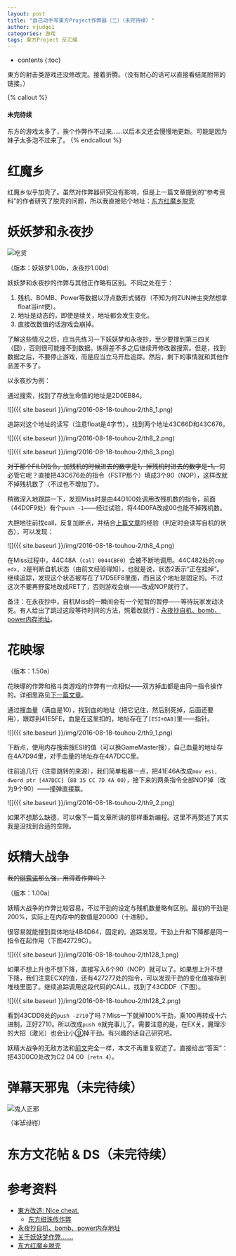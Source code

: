 ```yaml
---
layout: post
title: "自己动手写東方Project作弊器（二）（未完待续）"
author: vjudge1
categories: 游戏
tags: 東方Project 反汇编
---
```

* contents
{:toc}

東方的射击类游戏还没修改完。接着折腾。（没有耐心的话可以直接看结尾附带的链接。）




{% callout %}
#### 未完待续

东方的游戏太多了，挨个作弊作不过来……以后本文还会慢慢地更新。<span class="blackout">可能是因为妹子太多泡不过来了。</span>
{% endcallout %}

# 红魔乡

红魔乡似乎加壳了。虽然对作弊器研究没有影响，但是上一篇文章提到的“参考资料”的作者研究了脱壳的问题，所以我直接贴个地址：[东方红魔乡脱壳](http://tieba.baidu.com/p/3730028296)

# 妖妖梦和永夜抄
![吃货](https://static.mengniang.org/common/2/29/Th135Youmu%26Yuyuko.gif)

（版本：妖妖梦1.00b，永夜抄1.00d）

妖妖梦和永夜抄的作弊与其他正作略有区别。不同之处在于：

1. 残机、BOMB、Power等数据以浮点数形式储存（不知为何ZUN神主突然想拿float当int使）。
2. 地址是动态的，即使是续关，地址都会发生变化。
3. 直接改数值的话游戏会崩掉。

了解这些情况之后，应当先练习一下妖妖梦和永夜抄，至少要撑到第三四关（囧），否则很可能搜不到数据。练得差不多之后继续开修改器搜索。但是，找到数据之后，不要停止游戏，而是应当立马开启追踪。然后，剩下的事情就和其他作品差不多了。

以永夜抄为例：

通过搜索，找到了存放生命值的地址是2D0EB84。

![]({{ site.baseurl }}/img/2016-08-18-touhou-2/th8_1.png)

追踪对这个地址的读写（注意float是4字节），找到两个地址43C66D和43C676。

![]({{ site.baseurl }}/img/2016-08-18-touhou-2/th8_2.png)

![]({{ site.baseurl }}/img/2016-08-18-touhou-2/th8_3.png)

<del>对于那个FILD指令，加残机的时候进去的数字是1，掉残机时进去的数字是-1。</del>何必管它呢？直接把43C676处的指令（FSTP那个）填成3个90（NOP），这样改就不掉残机数了（不过也不增加了）。

稍微深入地跟踪一下，发现Miss时是由44D100处调用改残机数的指令，前面（44D0F9处）有个`push -1`——经过试验，将44D0FA改成00也能不掉残机数。

大胆地往前找call，反复加断点，并结合[上篇文章]({{site.baseurl}}/2016/08/12/touhou-cheater.html)的经验（判定时会读写自机的状态），可以发现：

![]({{ site.baseurl }}/img/2016-08-18-touhou-2/th8_4.png)

在Miss过程中，44C48A（`call 0044CBF0`）会被不断地调用。44C482处的`cmp edx, 2`是判断自机状态（由前文经验得知），也就是说，状态2表示“正在挂掉”。继续追踪，发现这个状态被写在了17D5EF8里面，而且这个地址是固定的。不过这次不要再野蛮地改成RET了，否则游戏会崩——改成NOP就行了。

备注：在永夜抄中，自机Miss的一瞬间会有一个短暂的暂停——等待玩家发动决死。有人给出了跳过这段等待时间的方法，照着改就行：[永夜抄自机、bomb、power内存地址](http://tieba.baidu.com/p/1271755034)。

# 花映塚
（版本：1.50a）

花映塚的作弊和格斗类游戏的作弊有一点相似——双方掉血都是由同一指令操作的。详细思路见[下一篇文章]({{site.baseurl}}/2016/08/20/touhou-cheater-3.html)。

通过搜血量（满血是10），找到血的地址（把它记住，然后别死掉，后面还要用），跟踪到41E5FE，血是在这里扣的，地址存在了`[ESI+0A8]`里——指针。

![]({{ site.baseurl }}/img/2016-08-18-touhou-2/th9_1.png)

下断点，使用内存搜索搜ESI的值（可以换GameMaster搜），自己血量的地址存在4A7D94里，对手血量的地址存在4A7DCC里。

往前追几行（注意跳转的来源），我们简单粗暴一点，把41E46A改成`mov esi, dword ptr [4A7DCC]`（`8B 35 CC 7D 4A 00`），接下来的两条指令全部NOP掉（改为9个90）——撞弹直接赢。

![]({{ site.baseurl }}/img/2016-08-18-touhou-2/th9_2.png)

如果不想那么缺德，可以像下一篇文章所讲的那样重新编程。这里不再赘述了<span class="blackout">其实我是没找到合适的空隙</span>。

# 妖精大战争
<del>我的[琪露诺](https://zh.moegirl.org/%E7%90%AA%E9%9C%B2%E8%AF%BA)那么强，用得着作弊吗？</del>

（版本：1.00a）

妖精大战争的作弊比较容易，不过干劲的设定与残机数量略有区别。最初的干劲是200%，实际上在内存中的数值是20000（十进制）。

很容易就能搜到具体地址4B4D64，固定的。追踪发现，干劲上升和下降都是同一指令在起作用（下图42729C）。

![]({{ site.baseurl }}/img/2016-08-18-touhou-2/th128_1.png)

如果不想上升也不想下降，直接写入6个90（NOP）就可以了。如果想上升不想下降，我们注意ECX的值，还有427277处的指令，可以发现干劲的变化值被存到堆栈里面了。继续追踪调用这段代码的CALL，找到了43CDDF（下图）。

![]({{ site.baseurl }}/img/2016-08-18-touhou-2/th128_2.png)

看到43CDD8处的`push -2710`了吗？Miss一下就掉100%干劲，乘100再转成十六进制，正好2710。所以改成`push 0`就完事儿了。需要注意的是，在EX关，魔理沙的大招（激光）也会让小[⑨](https://zh.moegirl.org/%E7%90%AA%E9%9C%B2%E8%AF%BA#.E2.80.9C.E2.91.A8.E2.80.9D.E5.8F.8A.E2.80.9C.E7.AC.A8.E8.9B.8B.E2.80.9D.E4.B9.8B.E5.90.8D.E7.9A.84.E7.94.B1.E6.9D.A5)掉干劲。有兴趣的话自己研究吧。

妖精大战争的无敌方法和[前文]({{site.baseurl}}/2016/08/12/touhou-cheater.html)完全一样，本文不再重复叙述了。直接给出“答案”：把43D0C0处改为C2 04 00（`retn 4`）。

# 弹幕天邪鬼（未完待续）
![鬼人正邪](https://static.mengniang.org/common/0/00/%E9%AC%BC%E4%BA%BA%E6%AD%A3%E9%82%AAz.png)

<div style="-moz-transform:scaleY(-1);-webkit-transform:scaleY(-1);-o-transform:scaleY(-1);transform:scaleY(-1);">
（未完待续）
</div>

# 东方文花帖 & DS（未完待续）

# 参考资料

* [東方改造: Nice cheat.](http://cheater.seesaa.net/category/9478192-1.html)
    * [东方绀珠传作弊](http://cheater.seesaa.net/article/169529488.html)
* [永夜抄自机、bomb、power内存地址](http://tieba.baidu.com/p/1271755034)
* [关于妖妖梦作弊.......](http://tieba.baidu.com/p/1270485699)
* [东方红魔乡脱壳](http://tieba.baidu.com/p/3730028296)
